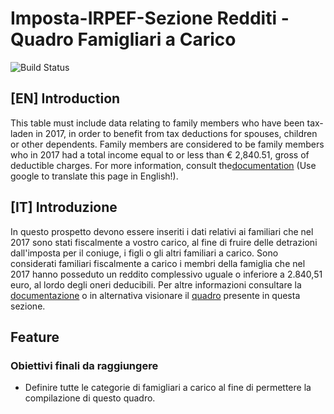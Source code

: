 # Imposta-IRPEF-Sezione Redditi - Quadro Famigliari a Carico
![Build Status](https://circleci.com/gh/openfisca/openfisca-italy.svg?style=shield&circle-token=:circle-token)
## [EN] Introduction
This table must include data relating to family members who have been tax-laden in 2017, in order to benefit from tax deductions for spouses, children or other dependents. Family members are considered to be family members who in 2017 had a total income equal to or less than € 2,840.51, gross of deductible charges. For more information, consult the[documentation](https://infoprecompilata.agenziaentrate.gov.it/portale/familiari-a-carico3) (Use google to translate this page in English!).
## [IT] Introduzione
In questo prospetto devono essere inseriti i dati relativi ai familiari che nel 2017 sono stati fiscalmente a vostro carico, al fine di fruire delle detrazioni dall'imposta per il coniuge, i figli o gli altri familiari a carico. Sono considerati familiari fiscalmente a carico i membri della famiglia che nel 2017 hanno posseduto un reddito complessivo uguale o inferiore a 2.840,51 euro, al lordo degli oneri deducibili.
Per altre informazioni consultare la [documentazione](https://infoprecompilata.agenziaentrate.gov.it/portale/familiari-a-carico3) o in alternativa visionare il [quadro](quadro_famigliari_carico.pdf) presente in questa sezione.
## Feature
### Obiettivi finali da raggiungere
* Definire tutte le categorie di famigliari a carico al fine di permettere la compilazione di questo quadro.
